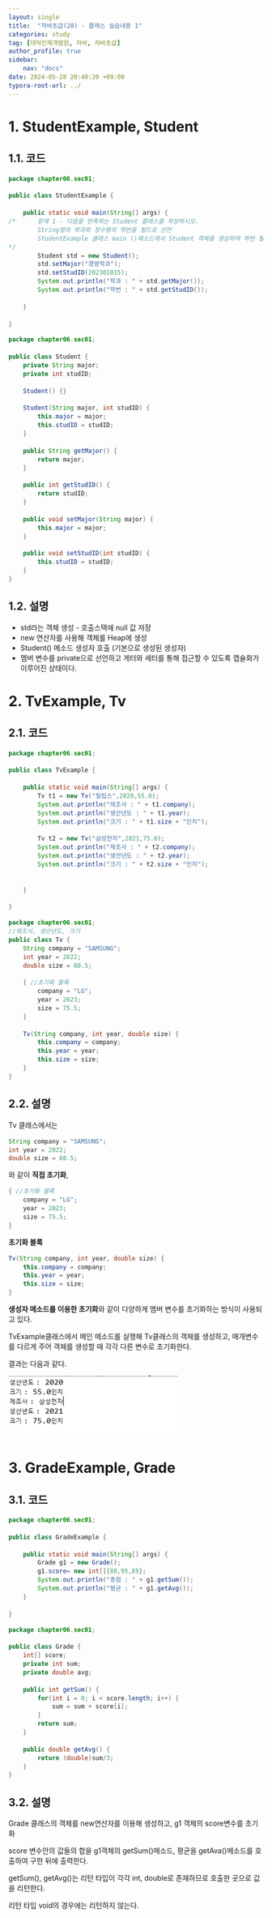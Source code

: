 ```yaml
---
layout: single
title:  "자바초급(28) - 클래스 실습내용 1"
categories: study
tag: [대덕인재개발원, 자바, 자바초급]
author_profile: true
sidebar:
    nav: "docs"
date: 2024-05-28 20:40:20 +09:00
typora-root-url: ../
---
```




# 1. StudentExample, Student

## 1.1. 코드

```java
package chapter06.sec01;

public class StudentExample {

	public static void main(String[] args) {
/*		문제 1 - 다음을 만족하는 Student 클래스를 작성하시오.
		String형의 학과와 정수형의 학번을 필드로 선언
		StudentExample 클래스 main ()메소드에서 Student 객체를 생성하여 학번 필드에 적당한 값을 입려후 출력
*/
		Student std = new Student();
		std.setMajor("경영학과");
		std.setStudID(202301015);
		System.out.println("학과 : " + std.getMajor());
		System.out.println("학번 : " + std.getStudID());

	}

}

```

```java
package chapter06.sec01;

public class Student {
	private String major;
	private int studID;

	Student() {}
	
	Student(String major, int studID) {
		this.major = major;
		this.studID = studID;
	}
	
	public String getMajor() {
		return major;
	}
	
	public int getStudID() {
		return studID;
	}
	
	public void setMajor(String major) {
		this.major = major;
	}
	
	public void setStudID(int studID) {
		this.studID = studID;
	}
}

```



## 1.2. 설명

- std라는 객체 생성 - 호출스택에 null 값 저장
- new 연산자를 사용해 객체를 Heap에 생성
- Student() 메소드 생성자 호출 (기본으로 생성된 생성자)
- 멤버 변수를 private으로 선언하고 게터와 세터를 통해 접근할 수 있도록 캡슐화가 이루어진 상태이다.



# 2. TvExample, Tv

## 2.1. 코드

```java
package chapter06.sec01;

public class TvExample {

	public static void main(String[] args) {
		Tv t1 = new Tv("필립스",2020,55.0);
		System.out.println("제조사 : " + t1.company);
		System.out.println("생산년도 : " + t1.year);
		System.out.println("크기 : " + t1.size + "인치");
		
		Tv t2 = new Tv("삼성전자",2021,75.0);
		System.out.println("제조사 : " + t2.company);
		System.out.println("생산년도 : " + t2.year);
		System.out.println("크기 : " + t2.size + "인치");
				

	}

}

```

```java
package chapter06.sec01;
//제조사, 생산년도, 크기
public class Tv {
	String company = "SAMSUNG";
	int year = 2022;
	double size = 60.5;
	
	{ //초기화 블록
		company = "LG";
		year = 2023;
		size = 75.5;
	}
	
	Tv(String company, int year, double size) {
		this.company = company;
		this.year = year;
		this.size = size;
	}
}

```



## 2.2. 설명

Tv 클래스에서는

```java
String company = "SAMSUNG";
int year = 2022;
double size = 60.5;
```

와 같이 **직접 초기화**,

```java
{ //초기화 블록
    company = "LG";
    year = 2023;
    size = 75.5;
}
```

**초기화 블록**

```java
Tv(String company, int year, double size) {
    this.company = company;
    this.year = year;
    this.size = size;
}
```

**생성자 메소드를 이용한 초기화**와 같이 다양하게 멤버 변수를 초기화하는 방식이 사용되고 있다.



TvExample클래스에서 메인 메소드를 실행해 Tv클래스의 객체를 생성하고, 매개변수를 다르게 주어 객체를 생성할 때 각각 다른 변수로 초기화한다.



결과는 다음과 같다.

![image-20240528210251187](/images/2024-05-28-study-java1-28/image-20240528210251187.png)



# 3. GradeExample, Grade

## 3.1. 코드

```java
package chapter06.sec01;

public class GradeExample {

	public static void main(String[] args) {
		Grade g1 = new Grade();
		g1.score= new int[]{80,95,85};
		System.out.println("총점 : " + g1.getSum());
		System.out.println("평균 : " + g1.getAvg());
	}

}

```

```java
package chapter06.sec01;

public class Grade {
	int[] score;
	private int sum;
	private double avg;
	
	public int getSum() {
		for(int i = 0; i < score.length; i++) {
			sum = sum + score[i];
		}
		return sum;
	}
	
	public double getAvg() {
		return (double)sum/3;
	}
}

```



## 3.2. 설명

Grade 클래스의 객체를 new연산자를 이용해 생성하고, g1 객체의  score변수를 초기화

score 변수안의 값들의 합을 g1객체의 getSum()메소드, 평균을 getAva()메소드를 호출하여 구한 뒤에 출력한다.

getSum(), getAvg()는 리턴 타입이 각각 int, double로 존재하므로 호출한 곳으로 값을 리턴한다.

리턴 타입 void의 경우에는 리턴하지 않는다.

